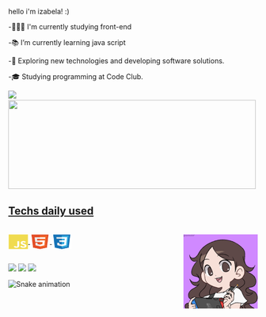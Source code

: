 hello i'm izabela! :) 

-👩🏼‍💻 I'm currently studying front-end

-📚 I’m currently learning java script

-🤔 Exploring new technologies and developing software solutions.

-🎓 Studying programming at Code Club.



<div>
  <a href="https://github.com/izabela-guimaraes">
  <img height="180em" src="https://github-readme-stats.vercel.app/api?username=izabela-guimaraes&show_icons=true&theme=dracula&include_all_commits=true&count_private=true"/>
  <img height="180em" width="500em" src="https://github-readme-stats.vercel.app/api/top-langs/?username=izabela-guimaraes&layout=compact&langs_count=7&theme=dracula"/>
</div>
  
## Techs daily used
  
<div style="display: inline_block"><br>
  <img align="center" alt="Rafa-Js" height="30" width="40" src="https://raw.githubusercontent.com/devicons/devicon/master/icons/javascript/javascript-plain.svg">
  <img align="center" alt="Rafa-HTML" height="30" width="40" src="https://raw.githubusercontent.com/devicons/devicon/master/icons/html5/html5-original.svg">
  <img align="center" alt="Rafa-CSS" height="30" width="40" src="https://raw.githubusercontent.com/devicons/devicon/master/icons/css3/css3-original.svg">
  <img align="right"  height="150em" alt="my animation" src="download20210901182509.png">
</div>
  
  ##
 
<div> 
  <a href="https://instagram.com/izabelagns" target="_blank"><img src="https://img.shields.io/badge/-Instagram-%23E4405F?style=for-the-badge&logo=instagram&logoColor=white" target="_blank"></a>
 <a href="https://discord.gg/iza#2054" target="_blank"><img src="https://img.shields.io/badge/Discord-7289DA?style=for-the-badge&logo=discord&logoColor=white" target="_blank"></a> 
  <a href = "mailto:izabela.guimaraes.nascimento@gmail.com"><img src="https://img.shields.io/badge/-Gmail-%23333?style=for-the-badge&logo=gmail&logoColor=white" target="_blank"></a>
  
   ![Snake animation](https://github.com/izabela-guimaraes/izabela-guimaraes/blob/output/github-contribution-grid-snake.svg)
  
</div>
